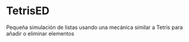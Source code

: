 # TetrisED
Pequeña simulación de listas usando una mecánica similar a Tetris para añadir o eliminar elementos
